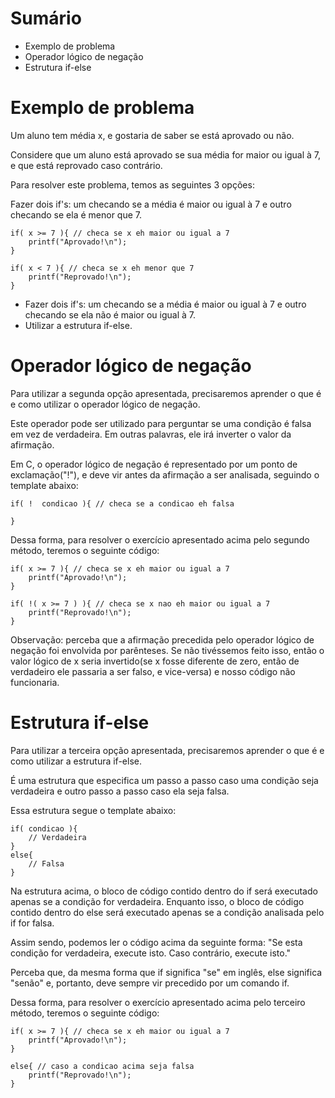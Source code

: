 # Sumário

- Exemplo de problema
- Operador lógico de negação
- Estrutura if-else

# Exemplo de problema

Um aluno tem média x, e gostaria de saber se está aprovado ou não.

Considere que um aluno está aprovado se sua média for maior ou igual à 7, e que está reprovado caso contrário.

Para resolver este problema, temos as seguintes 3 opções:

Fazer dois if's: um checando se a média é maior ou igual à 7 e outro checando se ela é menor que 7.

```
if( x >= 7 ){ // checa se x eh maior ou igual a 7
    printf("Aprovado!\n");
}

if( x < 7 ){ // checa se x eh menor que 7
    printf("Reprovado!\n");
}
```

- Fazer dois if's: um checando se a média é maior ou igual à 7 e outro checando se ela não é maior ou igual à 7.
- Utilizar a estrutura if-else.

# Operador lógico de negação

Para utilizar a segunda opção apresentada, precisaremos aprender o que é e como utilizar o operador lógico de negação.

Este operador pode ser utilizado para perguntar se uma condição é falsa em vez de verdadeira. Em outras palavras, ele irá inverter o valor da afirmação.

Em C, o operador lógico de negação é representado por um ponto de exclamação("!"), e deve vir antes da afirmação a ser analisada, seguindo o template abaixo:

```
if( !  condicao ){ // checa se a condicao eh falsa
    
}
```
Dessa forma, para resolver o exercício apresentado acima pelo segundo método, teremos o seguinte código:
```
if( x >= 7 ){ // checa se x eh maior ou igual a 7
    printf("Aprovado!\n");
}

if( !( x >= 7 ) ){ // checa se x nao eh maior ou igual a 7
    printf("Reprovado!\n");
}
```

Observação: perceba que a afirmação precedida pelo operador lógico de negação foi envolvida por parênteses. Se não tivéssemos feito isso, então o valor lógico de x seria invertido(se x fosse diferente de zero, então de verdadeiro ele passaria a ser falso, e vice-versa) e nosso código não funcionaria.

# Estrutura if-else

Para utilizar a terceira opção apresentada, precisaremos aprender o que é e como utilizar a estrutura if-else.

É uma estrutura que especifica um passo a passo caso uma condição seja verdadeira e outro passo a passo caso ela seja falsa.

Essa estrutura segue o template abaixo:

```
if( condicao ){
    // Verdadeira
}
else{
    // Falsa
}
```

Na estrutura acima, o bloco de código contido dentro do if será executado apenas se a condição for verdadeira. Enquanto isso, o bloco de código contido dentro do else será executado apenas se a condição analisada pelo if for falsa.

Assim sendo, podemos ler o código acima da seguinte forma: "Se esta condição for verdadeira, execute isto. Caso contrário, execute isto."

Perceba que, da mesma forma que if significa "se" em inglês, else significa "senão" e, portanto, deve sempre vir precedido por um comando if.

Dessa forma, para resolver o exercício apresentado acima pelo terceiro método, teremos o seguinte código:

```
if( x >= 7 ){ // checa se x eh maior ou igual a 7
    printf("Aprovado!\n");
}

else{ // caso a condicao acima seja falsa
    printf("Reprovado!\n");
}
```

